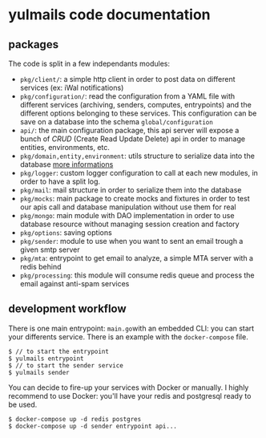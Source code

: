 # yulmails code documentation

## packages

The code is split in a few independants modules: 

* `pkg/client/`: a simple http client in order to post data on different services (ex: iWal notifications)
* `pkg/configuration/`: read the configuration from a YAML file with different services (archiving, senders, computes, entrypoints) and the different options belonging to these services. This configuration can be save on a database into the schema `global/configuration`
* `api/`: the main configuration package, this api server will expose a bunch of *CRUD* (Create Read Update Delete) api in order to manage entities, environments, etc. 
* `pkg/domain,entity,environment`: utils structure to serialize data into the database [more informations](./modules/domain-entity-environment.md)
* `pkg/logger`: custom logger configuration to call at each new modules, in order to have a split log.
* `pkg/mail`: mail structure in order to serialize them into the database
* `pkg/mocks`: main package to create mocks and fixtures in order to test our apis call and database manipulation without use them for real
* `pkg/mongo`: main module with DAO implementation in order to use database resource without managing session creation and factory
* `pkg/options`: saving options 
* `pkg/sender`: module to use when you want to sent an email trough a given smtp server
* `pkg/mta`: entrypoint to get email to analyze, a simple MTA server with a redis behind
* `pkg/processing`: this module will consume redis queue and process the email against anti-spam services

## development workflow

There is one main entrypoint: `main.go`with an embedded CLI: you can start your differents service.
There is an example with the `docker-compose` file.

```shell
$ // to start the entrypoint
$ yulmails entrypoint 
$ // to start the sender service
$ yulmails sender
```

You can decide to fire-up your services with Docker or manually. I highly recommend to use Docker: you'll have your redis and postgresql ready to be used. 

```
$ docker-compose up -d redis postgres
$ docker-compose up -d sender entrypoint api...
```